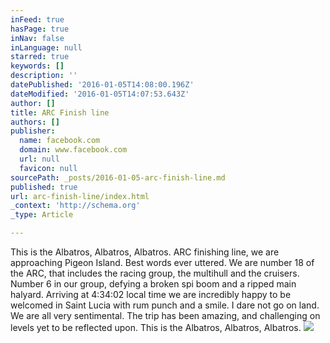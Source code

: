```yaml
---
inFeed: true
hasPage: true
inNav: false
inLanguage: null
starred: true
keywords: []
description: ''
datePublished: '2016-01-05T14:08:00.196Z'
dateModified: '2016-01-05T14:07:53.643Z'
author: []
title: ARC Finish line
authors: []
publisher:
  name: facebook.com
  domain: www.facebook.com
  url: null
  favicon: null
sourcePath: _posts/2016-01-05-arc-finish-line.md
published: true
url: arc-finish-line/index.html
_context: 'http://schema.org'
_type: Article

---
```

This is the Albatros, Albatros, Albatros. ARC finishing line, we are approaching Pigeon Island. Best words ever uttered. We are number 18 of the ARC, that includes the racing group, the multihull and the cruisers. Number 6 in our group, defying a broken spi boom and a ripped main halyard. Arriving at 4:34:02 local time we are incredibly happy to be welcomed in Saint Lucia with rum punch and a smile. I dare not go on land. We are all very sentimental. The trip has been amazing, and challenging on levels yet to be reflected upon. This is the Albatros, Albatros, Albatros.
![](https://the-grid-user-content.s3-us-west-2.amazonaws.com/d450dfd1-8c8d-4c59-a1b5-0439a3248a04.jpg)